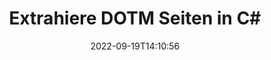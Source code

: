 ---
############################# Static ############################
layout: "auto-gen-merger"
date: 2022-09-19T14:10:56
draft: false
otherformats: dotx epub html mht mhtml odp ods odt one otp ott pdf pps ppsx ppt pptx

############################# Head ############################
head_title: "Extrahiere DOTM Seiten in C#"
head_description: "Extrahieren Sie schnell Seiten aus einer DOTM-Datei in C#. Speichern Sie das neue Dokument mit den ausgewählten Seiten mithilfe der Documents Merger API."

############################# Header ############################
title: "Extrahiere DOTM Seiten in C#"
description: "Extrahieren Sie DOTM-Seiten mit ein paar Zeilen .NET-Code."
bg_image: "https://cms.admin.containerize.com/templates/aspose/App_Themes/V3/images/bg/header1.png"
bg_overlay: false
button:
    enable: true
    icon: "fas fa-arrow-down"
    label: "Download kostenlose Testversion"
    link: "https://downloads.groupdocs.com/merger/net"

############################# SubMenu ############################
submenu:
    enable: true

    left:
        img_alt: "GroupDocs.Merger for .NET"
        image: "https://cms.admin.containerize.com/templates/groupdocs/images/product-logos/90x90-noborder/groupdocs-merger-net.png"
        product: "GroupDocs.Merger"
        platform: ".NET"

    middle:
        button:

            # button loop
            - link: "https://apireference.groupdocs.com/merger/net"
              text: "API-Referenz"

            # button loop
            - link: "https://github.com/groupdocs-merger"
              text: "Codebeispiele"

            # button loop
            - link: "https://products.groupdocs.app/merger/family"
              text: "Live-Demos"

            # button loop
            - link: "https://purchase.groupdocs.com/pricing/merger/net"
              text: "Preisgestaltung"

    right:
        link_download: "https://downloads.groupdocs.com/merger"
        link_learn: "https://docs.groupdocs.com/merger/net"
        link_buy: "https://purchase.groupdocs.com"

############################# About ############################
about:
    enable: true
    title: "Über die GroupDocs.Merger for .NET-API"
    content: |
        [GroupDocs.Merger for .NET](/de/merger/net/) bietet eine einfache Lösung zum sicheren Zusammenführen und Teilen zwischen einer Vielzahl von Dokumentformaten, einschließlich PDF, Microsoft Office (Word, Excel, PowerPoint , OneNote), OpenDocument, HTML, Bilder und viele andere in .NET-Anwendungen. Durch Hinzufügen von nur wenigen Codezeilen können Sie mehrere Dokumentoperationen ausführen, z. B. Verschieben, Entfernen, Drehen, Austauschen, Extrahieren oder Ändern der Ausrichtung von Seiten innerhalb der Dokumente. Die API zum Zusammenführen von Dokumenten unterstützt auch die Vorschau von Dokumentseiten als Bild, um die Dokumentstruktur, die Formatierung und den Inhalt auf der Seite zu analysieren.
        
        GroupDocs.Merger API ist die richtige Wahl für Unternehmenslösungen, die Funktionen zum Extrahieren von Dateiseiten benötigen. Diese APIs werden auf allen wichtigen Betriebssystemen und Plattformen einschließlich .NET Framework, .NET Standard, .NET Core, Mono gut unterstützt.

############################# Steps ############################
steps:
    enable: true
    title_left: "DOTM Dateiseiten in .NET extrahieren"
    content_left: |
        [GroupDocs.Merger for .NET](/de/merger/net/) macht es C#-Entwicklern leicht, die gewünschten Seiten aus einer DOTM-Datei zu extrahieren und als zu speichern eine neue Datei mit den ausgewählten Seiten, indem Sie einige einfache Schritte ausführen.
        
        * Initialisieren Sie **ExtractOptions** mit Seitenzahlen, die im resultierenden Dokument erscheinen sollen.
        * Erstellen Sie eine neue Instanz von **Merger** und übergeben Sie den Pfad des Quelldokuments als Konstruktorparameter.
        * Rufen Sie **ExtractPages** auf und übergeben Sie das Objekt **ExtractOptions**.
        * Rufen Sie **Save** auf und geben Sie den Dateipfad an, um das resultierende Dokument zu speichern.

    title_right: "System Anforderungen"
    content_right: |
        GroupDocs.Merger for .NET-APIs werden auf allen wichtigen Plattformen und Betriebssystemen unterstützt. Bevor Sie den folgenden Code ausführen, stellen Sie bitte sicher, dass die folgenden Voraussetzungen auf Ihrem System installiert sind.

        * Betriebssysteme: Microsoft Windows, Linux, MacOS
        * Entwicklungsumgebungen: Visual Studio, Xamarin, MonoDevelop
        * Rahmen: .NET Framework, .NET Standard, .NET Core, Mono
        * Laden Sie die neueste Version von GroupDocs.Merger for .NET von [NuGet](https://www.nuget.org/packages/groupdocs.merger) herunter
         
    code: |
     {{% merger/additional-styles %}}
     {{< merger/code-merger title="So extrahieren Sie DOTM-Dateiseiten mit C#-Beispielcode">}}

        ```csharp    
        // Extrahieren Sie DOTM-Dateiseiten mit der GroupDocs.Merger-API
        // Initialisiert die ExtractOptions-Klasse mit ausgewählten Seitenzahlen
        ExtractOptions extractOptions = new ExtractOptions(new int[] { 2, 5 });

        // Merger mit Eingabedokument DOTM instanziieren
        using (Merger merger = new Merger("input.dotm"))
          {
            // Rufen Sie die ExtractPages-Methode auf und übergeben Sie ihr das ExtractOptions-Objekt
            merger.ExtractPages(extractOptions);
    
            // Rufen Sie die Save-Methode auf, um das Ausgabedokument mit extrahierten Seiten zu speichern
            merger.Save("output.dotm");
          }
        ```
     {{< /merger/code-merger >}}

############################# Demos ############################
demos:
    enable: true
    title: "Live-Demos - Extrahieren Sie DOTM Seiten online"
    content: |
       Extrahieren Sie jetzt DOTM Dateiseiten, indem Sie die Website [GroupDocs.Merger Live Demos](https://products.groupdocs.app/splitter/extract-pages/dotm) besuchen.
       Die Live-Demo hat die folgenden Vorteile.
        
############################# About Formats ############################
about_formats:
    enable: true

############################# More Formats ############################
more_formats:
    enable: true
    title: "Extrahieren Sie Seiten aus anderen Dokumentformaten"
    content: |
        .NET dokumentiert Merger & Split API für Dateiformate und Bilder. Extrahieren Sie einige der gängigen Dateiformate wie unten angegeben.

############################# Back to top ###############################
back_to_top:
    enable: true
---